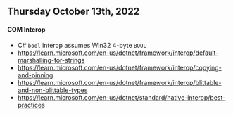 ## Thursday October 13th, 2022

#### COM Interop
*   C# `bool` interop assumes Win32 4-byte `BOOL`
*   <https://learn.microsoft.com/en-us/dotnet/framework/interop/default-marshalling-for-strings>
*   <https://learn.microsoft.com/en-us/dotnet/framework/interop/copying-and-pinning>
*   <https://learn.microsoft.com/en-us/dotnet/framework/interop/blittable-and-non-blittable-types>
*   <https://learn.microsoft.com/en-us/dotnet/standard/native-interop/best-practices>
